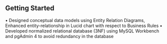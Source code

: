 ## Getting Started
• Designed conceptual data models using Entity Relation Diagrams, Enhanced entity-relationship in Lucid chart with respect to Business Rules
• Developed normalized relational database (3NF) using MySQL Workbench and pgAdmin 4 to avoid redundancy in the database
